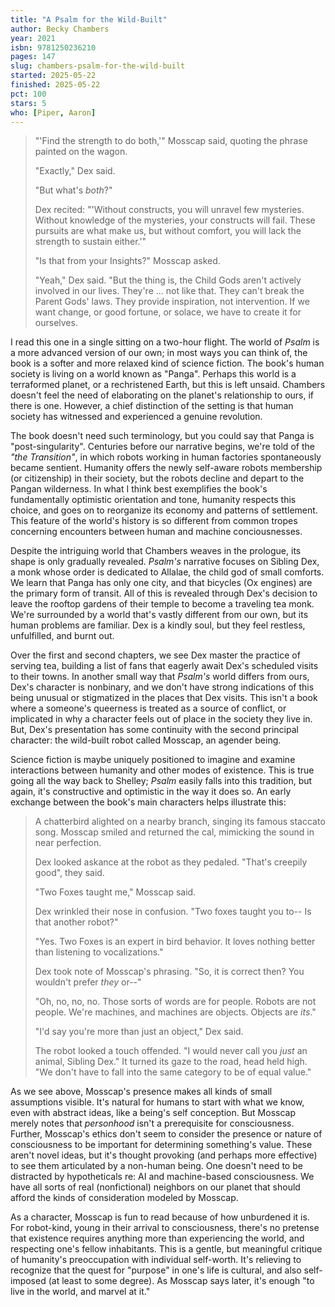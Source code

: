 ```yaml
---
title: "A Psalm for the Wild-Built"
author: Becky Chambers
year: 2021
isbn: 9781250236210
pages: 147
slug: chambers-psalm-for-the-wild-built
started: 2025-05-22
finished: 2025-05-22
pct: 100
stars: 5
who: [Piper, Aaron]
---
```


> "'Find the strength to do both,'" Mosscap said, quoting the phrase painted on the wagon.
> 
> "Exactly," Dex said.
> 
> "But what's _both_?"
> 
> Dex recited: "'Without constructs, you will unravel few mysteries. Without knowledge of the mysteries, your constructs will fail. These pursuits are what make us, but without comfort, you will lack the strength to sustain either.'"
> 
> "Is that from your Insights?" Mosscap asked.
> 
> "Yeah," Dex said. "But the thing is, the Child Gods aren't actively involved in our lives. They're ... not like that. They can't break the Parent Gods' laws. They provide inspiration, not intervention. If we want change, or good fortune, or solace, we have to create it for ourselves.

I read this one in a single sitting on a two-hour flight. The world of _Psalm_ is a more advanced version of our own; in most ways you can think of, the book is a softer and more relaxed kind of science fiction. The book's human society is living on a world known as "Panga". Perhaps this world is a terraformed planet, or a rechristened Earth, but this is left unsaid. Chambers doesn't feel the need of elaborating on the planet's relationship to ours, if there is one. However, a chief distinction of the setting is that human society has witnessed and experienced a genuine revolution.

The book doesn't need such terminology, but you could say that Panga is "post-singularity". Centuries before our narrative begins, we're told of the _"the Transition"_, in which robots working in human factories spontaneously became sentient. Humanity offers the newly self-aware robots membership (or citizenship) in their society, but the robots decline and depart to the Pangan wilderness. In what I think best exemplifies the book's fundamentally optimistic orientation and tone, humanity respects this choice, and goes on to reorganize its economy and patterns of settlement. This feature of the world's history is so different from common tropes concerning encounters between human and machine conciousnesses.

Despite the intriguing world that Chambers weaves in the prologue, its shape is only gradually revealed. _Psalm's_ narrative focuses on Sibling Dex, a monk whose order is dedicated to Allalae, the child god of small comforts. We learn that Panga has only one city, and that bicycles (Ox engines) are the primary form of transit. All of this is revealed through Dex's decision to leave the rooftop gardens of their temple to become a traveling tea monk. We're surrounded by a world that's vastly different from our own, but its human problems are familiar. Dex is a kindly soul, but they feel restless, unfulfilled, and burnt out.

Over the first and second chapters, we see Dex master the practice of serving tea, building a list of fans that eagerly await Dex's scheduled visits to their towns. In another small way that _Psalm's_ world differs from ours, Dex's character is nonbinary, and we don't have strong indications of this being unusual or stigmatized in the places that Dex visits. This isn't a book where a someone's queerness is treated as a source of conflict, or implicated in why a character feels out of place in the society they live in. But, Dex's presentation has some continuity with the second principal character: the wild-built robot called Mosscap, an agender being.

Science fiction is maybe uniquely positioned to imagine and examine interactions between humanity and other modes of existence. This is true going all the way back to Shelley; _Psalm_ easily falls into this tradition, but again, it's constructive and optimistic in the way it does so. An early exchange between the book's main characters helps illustrate this:

> A chatterbird alighted on a nearby branch, singing its famous staccato song. Mosscap smiled and returned the cal, mimicking the sound in near perfection.
>
> Dex looked askance at the robot as they pedaled. "That's creepily good", they said.
> 
> "Two Foxes taught me," Mosscap said.
> 
> Dex wrinkled their nose in confusion. "Two foxes taught you to-- Is that another robot?"
> 
> "Yes. Two Foxes is an expert in bird behavior. It loves nothing better than listening to vocalizations."
> 
> Dex took note of Mosscap's phrasing. "So, it is correct then? You wouldn't prefer _they_ or--"
>
> "Oh, no, no, no. Those sorts of words are for people. Robots are not people. We're machines, and machines are objects. Objects are _its_."
> 
> "I'd say you're more than just an object," Dex said.
> 
> The robot looked a touch offended. "I would never call you _just_ an animal, Sibling Dex." It turned its gaze to the road, head held high. "We don't have to fall into the same category to be of equal value."

As we see above, Mosscap's presence makes all kinds of small assumptions visible. It's natural for humans to start with what we know, even with abstract ideas, like a being's self conception. But Mosscap merely notes that _personhood_ isn't a prerequisite for consciousness. Further, Mosscap's ethics don't seem to consider the presence or nature of consciousness to be important for determining something's value. These aren't novel ideas, but it's thought provoking (and perhaps more effective) to see them articulated by a non-human being. One doesn't need to be distracted by hypotheticals re: AI and machine-based consciousness. We have all sorts of real (nonfictional) neighbors on our planet that should afford the kinds of consideration modeled by Mosscap.

As a character, Mosscap is fun to read because of how unburdened it is. For robot-kind, young in their arrival to consciousness, there's no pretense that existence requires anything more than experiencing the world, and respecting one's fellow inhabitants. This is a gentle, but meaningful critique of humanity's preoccupation with individual self-worth. It's relieving to recognize that the quest for "purpose" in one's life is cultural, and also self-imposed (at least to some degree). As Mosscap says later, it's enough "to live in the world, and marvel at it."
